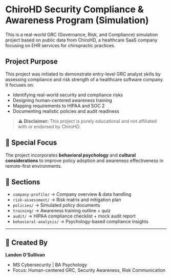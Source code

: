 # ChiroHD Security Compliance & Awareness Program (Simulation)

This is a real-world GRC (Governance, Risk, and Compliance) simulation project based on public data from ChiroHD, a healthcare SaaS company focusing on EHR services for chiropractic practices.

## Project Purpose

This project was initiated to demonstrate entry-level GRC analyst skills by assessing compliance and risk strength of a healthcare software company. It focuses on:

- Identifying real-world security and compliance risks
- Designing human-centered awareness training
- Mapping requirements to HIPAA and SOC 2
- Documenting realistic policies and audit readiness

> ⚠️ **Disclaimer:** This project is purely educational and not affiliated with or endorsed by ChiroHD.

## 🧠 Special Focus

The project incorporates **behavioral psychology** and **cultural considerations** to improve policy adoption and awareness effectiveness in remote-first environments.

## 📁 Sections

- `company-profile/` → Company overview & data handling
- `risk-assessment/` → Risk matrix and mitigation plan
- `policies/` → Simulated policy documents
- `training/` → Awareness training outline + quiz
- `audit/` → HIPAA compliance checklist + mock audit report
- `behavioral-analysis/` → Psychology-based compliance insights

---

## 🚀 Created By

**Landon O’Sullivan**  
- MS Cybersecurity | BA Psychology  
- Focus: Human-centered GRC, Security Awareness, Risk Communication
